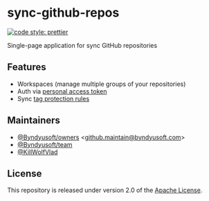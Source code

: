 # sync-github-repos

[![code style: prettier](https://img.shields.io/badge/code_style-prettier-ff69b4.svg)](https://github.com/prettier/prettier)

Single-page application for sync GitHub repositories

## Features

- Workspaces (manage multiple groups of your repositories)
- Auth via [personal access token](https://docs.github.com/en/authentication/keeping-your-account-and-data-secure/creating-a-personal-access-token)
- Sync [tag protection rules](https://docs.github.com/en/repositories/managing-your-repositorys-settings-and-features/managing-repository-settings/configuring-tag-protection-rules)

## Maintainers

- [@Byndyusoft/owners](https://github.com/orgs/Byndyusoft/teams/owners) <<github.maintain@byndyusoft.com>>
- [@Byndyusoft/team](https://github.com/orgs/Byndyusoft/teams/team)
- [@KillWolfVlad](https://github.com/KillWolfVlad)

## License

This repository is released under version 2.0 of the
[Apache License](https://www.apache.org/licenses/LICENSE-2.0).
